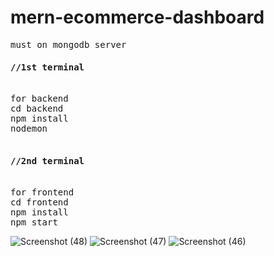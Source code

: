 
# mern-ecommerce-dashboard
<pre>
must on mongodb server
<h4>//1st terminal</h4>
for backend
cd backend
npm install
nodemon

<h4>//2nd terminal</h4>
for frontend
cd frontend
npm install
npm start </pre>
![Screenshot (48)](https://user-images.githubusercontent.com/102425490/205704670-9fa5dc26-75c5-4166-9730-908e9328d9f8.png)
![Screenshot (47)](https://user-images.githubusercontent.com/102425490/205704714-78c7b20e-325d-42c3-bdae-f95d44fc7c02.png)
![Screenshot (46)](https://user-images.githubusercontent.com/102425490/205702816-62dfc73a-7480-4931-a553-462b3972bb2f.png)
